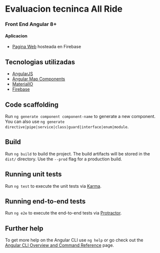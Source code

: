 # Evaluacion tecninca All Ride
### Front End Angular 8+
#### Aplicacion 
- [Pagina Web](https://front-end-allride.web.app/) hosteada en Firebase

## Tecnologias utilizadas

- [AngularJS](https://angular.io/)
- [Angular Map Components](https://angular-maps.com/)
- [MaterialIO](https://material.io/)
- [Firebase](https://firebase.google.com/)

## Code scaffolding

Run `ng generate component component-name` to generate a new component. You can also use `ng generate directive|pipe|service|class|guard|interface|enum|module`.

## Build

Run `ng build` to build the project. The build artifacts will be stored in the `dist/` directory. Use the `--prod` flag for a production build.

## Running unit tests

Run `ng test` to execute the unit tests via [Karma](https://karma-runner.github.io).

## Running end-to-end tests

Run `ng e2e` to execute the end-to-end tests via [Protractor](http://www.protractortest.org/).

## Further help

To get more help on the Angular CLI use `ng help` or go check out the [Angular CLI Overview and Command Reference](https://angular.io/cli) page.
